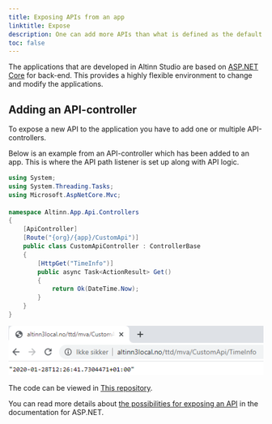 ```yaml
---
title: Exposing APIs from an app
linktitle: Expose
description: One can add more APIs than what is defined as the default API for applications developed in Altinn Studio.
toc: false
---
```



The applications that are developed in Altinn Studio are based on [ASP.NET Core](https://docs.microsoft.com/en-us/aspnet/core/introduction-to-aspnet-core) for back-end.
This provides a highly flexible environment to change and modify the applications.


## Adding an API-controller

To expose a new API to the application you have to add one or multiple API-controllers.

Below is an example from an API-controller which has been added to an app.
This is where the API path listener is set up along with API logic.


```C# {linenos=false,hl_lines=[8,11]}
using System;
using System.Threading.Tasks;
using Microsoft.AspNetCore.Mvc;

namespace Altinn.App.Api.Controllers
{
    [ApiController]
    [Route("{org}/{app}/CustomApi")]
    public class CustomApiController : ControllerBase
    {
        [HttpGet("TimeInfo")]
        public async Task<ActionResult> Get()
        {
            return Ok(DateTime.Now);
        }
    }
}
```

![Test of API in web browser](apiresponse1.png "API response")

The code can be viewed
in [This repository](https://altinn.studio/repos/ttd/mva/src/branch/master/App/controllers/CustomApiController.cs).

You can read more details about [the possibilities for exposing an API](https://docs.microsoft.com/en-us/aspnet/core/web-api/) in the documentation for ASP.NET.
